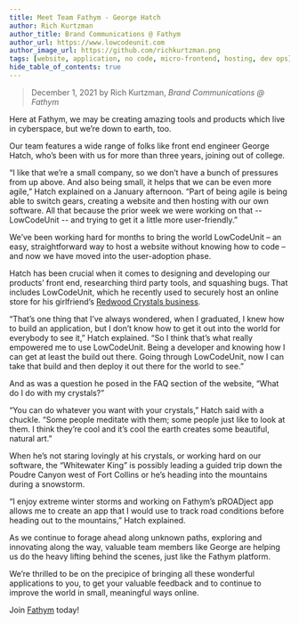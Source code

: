 ```yaml
---
title: Meet Team Fathym - George Hatch
author: Rich Kurtzman
author_title: Brand Communications @ Fathym
author_url: https://www.lowcodeunit.com
author_image_url: https://github.com/richkurtzman.png
tags: [website, application, no code, micro-frontend, hosting, dev ops]
hide_table_of_contents: true
---
```


> December 1, 2021 by Rich Kurtzman, _Brand Communications @ Fathym_

Here at Fathym, we may be creating amazing tools and products which live in cyberspace, but we’re down to earth, too.  

Our team features a wide range of folks like front end engineer George Hatch, who’s been with us for more than three years, joining out of college.  

“I like that we’re a small company, so we don’t have a bunch of pressures from up above. And also being small, it helps that we can be even more agile,” Hatch explained on a January afternoon. “Part of being agile is being able to switch gears, creating a website and then hosting with our own software. All that because the prior week we were working on that -- LowCodeUnit -- and trying to get it a little more user-friendly.” 

We’ve been working hard for months to bring the world LowCodeUnit – an easy, straightforward way to host a website without knowing how to code – and now we have moved into the user-adoption phase.  

Hatch has been crucial when it comes to designing and developing our products’ front end, researching third party tools, and squashing bugs. That includes LowCodeUnit, which he recently used to securely host an online store for his girlfriend’s [Redwood Crystals business](https://www.lowcodeunit.com/blog/how-to-host-an-ecommerce-site-with-lowcodeunit).  

“That’s one thing that I’ve always wondered, when I graduated, I knew how to build an application, but I don’t know how to get it out into the world for everybody to see it,” Hatch explained. “So I think that’s what really empowered me to use LowCodeUnit. Being a developer and knowing how I can get at least the build out there. Going through LowCodeUnit, now I can take that build and then deploy it out there for the world to see.” 

And as was a question he posed in the FAQ section of the website, “What do I do with my crystals?” 

“You can do whatever you want with your crystals,” Hatch said with a chuckle. “Some people meditate with them; some people just like to look at them. I think they’re cool and it’s cool the earth creates some beautiful, natural art.”  

When he’s not staring lovingly at his crystals, or working hard on our software, the “Whitewater King” is possibly leading a guided trip down the Poudre Canyon west of Fort Collins or he’s heading into the mountains during a snowstorm.  

“I enjoy extreme winter storms and working on Fathym’s pROADject app allows me to create an app that I would use to track road conditions before heading out to the mountains,” Hatch explained.  

As we continue to forage ahead along unknown paths, exploring and innovating along the way, valuable team members like George are helping us do the heavy lifting behind the scenes, just like the Fathym platform. 

We’re thrilled to be on the precipice of bringing all these wonderful applications to you, to get your valuable feedback and to continue to improve the world in small, meaningful ways online.  

Join [Fathym](https://auth.fathym.com/fathymcloudprd.onmicrosoft.com/oauth2/v2.0/authorize?p=b2c_1_sign_up_sign_in&client_id=98f014f1-2547-4bcc-a583-3edc8f1190f2&redirect_uri=https%3A%2F%2Fwww.lowcodeunit.com%2F.oauth%2FB2C_1_SIGN_UP_SIGN_IN&response_type=id_token&scope=openid%20profile&response_mode=form_post&nonce=637789907534834707.OWNhMWZkZGMtODQ2NC00YTg0LWFjZWQtYjlkNzg0YTIzMDhkYTcxMzVkZmYtN2E2Mi00ZDRlLWIxODQtZjMxMjBkNWI2OTEx&state=CfDJ8C5COa2dn0dMrEVjdLxcXm-FCakeBxrXIOHa_lF_u0ckh9rvLFuKJ30MWBprExUQA_N5HmWWWPdxqWlni-KFqpg_jVjPahrQdGw79U0sMBN8dTvgrlAMeT9--L-7VgMBsZfFPAho9dcKUN1jO6lAaxL13PM1_vGer-vJc6tcpigRpNr5jcHtitGIKjexLmQqkIslp3MFKCKAi-5IiVd3JbpibPm4gbmDQpYtgstmG9SSlpjvEqJk_2AIqtMHkiojK3kE4WSc5mcYS3FQ3hiRqVQRPlL3jI7U3bUsqGYtLuoJr_St6mGBbHvGmB6M0MCeFn_G5LDsRzyHZhBWf9a1qo6dktz_kEcsAahYPLWjAI_2&x-client-SKU=ID_NETSTANDARD2_0&x-client-ver=6.11.1.0) today!
